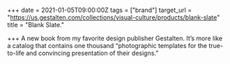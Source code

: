 +++
date = 2021-01-05T09:00:00Z
tags = ["brand"]
target_url = "https://us.gestalten.com/collections/visual-culture/products/blank-slate"
title = "Blank Slate."

+++
A new book from my favorite design publisher Gestalten. It’s more like a catalog that contains one thousand “photographic templates for the true-to-life and convincing presentation of their designs.”